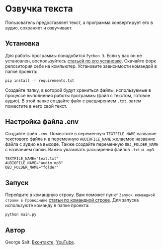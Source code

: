 # Озвучка текста

Пользователь предоставляет текст, а программа конвертирует его в аудио, сохраняет и озвучивает.

## Установка

Для работы программы понадобится `Python 3`. Если у вас он не установлен, воспользуйтесь [статьей по его установке]("https://docs.microsoft.com/ru-ru/windows/python/beginners#install-python").
Скачайте форк репозитория себе на компьютер. Установите зависимости командой в папке проекта:
```sh
pip install -r requirements.txt
```
Создайте папку, в которой будут храниться файлы, используемые в процессе выполнения работы программы (файл с текстом, готовое аудио). В этой папке создайте файл с расширением `.txt`, затем поместите в него свой текст.

## Настройка файла .env

Создайте файл `.env`. Поместите в переменную `TEXTFILE_NAME` название текстового файла и в переменную `AUDIOFILE_NAME` желаемое название файла с аудио на выходе. Также создайте переменную `OBJ_FOLDER_NAME` с названием папки. Важно указывать расширения файлов `.txt` и `.mp3`.
```
TEXTFILE_NAME="text.txt"
AUDIOFILE_NAME="audio.mp3"
OBJ_FOLDER_NAME="folder"
```

## Запуск

Перейдите в командную строку. Вам поможет пункт `Запуск командной строки в Проводнике` [статьи по командной строке]("https://wp-seven.ru/instruktsii/tips/windows-10-tips/komandnaya-stroka-v-windows-10.html#:~:text=В%20Windows%2010%201607%20Anniversary,затем%20на%20Открыть%20командную%20строку").
Для запуска используюте команду в папке проекта:
```sh
python main.py
```

## Автор

George Salt: [Вконтакте]("https://vk.com/george_salt"), [YouTube]("https://www.youtube.com/@george20097").
